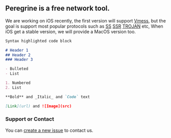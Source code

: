 ## Peregrine is a free network tool.

We are working on iOS recently, the first version will support [Vmess](https://v2ray.com/chapter_02/protocols/vmess.html), but the goal is support most popular protocols such as [SS](https://github.com/shadowsocks) [SSR]() [TROJAN](https://trojan-gfw.github.io/trojan/protocol) etc, When iOS get a stable version, we will provide a MacOS version too.


```markdown
Syntax highlighted code block

# Header 1
## Header 2
### Header 3

- Bulleted
- List

1. Numbered
2. List

**Bold** and _Italic_ and `Code` text

[Link](url) and ![Image](src)
```

### Support or Contact

You can [create a new issue](https://github.com/freeperegrine/Peregrine/issues/new) to contact us.
